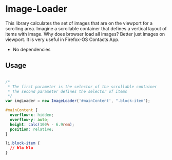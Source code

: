 Image-Loader
============

This library calculates the set of images that are on the viewport for a scrolling area. Imagine a scrollable container that defines a vertical layout of items with image. Why does browser load all images? Better just images on viewport. It is very useful in Firefox-OS Contacts App.

- No dependencies

## Usage
``` js

/*
 * The first parameter is the selector of the scrollable container
 * The second parameter defines the selector of items
 */
var imgLoader = new ImageLoader('#mainContent', ".block-item");
```

``` css
#mainContent {
  overflow-x: hidden;
  overflow-y: auto;
  height: calc(100% - 6.9rem);
  position: relative;
}

li.block-item {
  // bla bla
}

```
